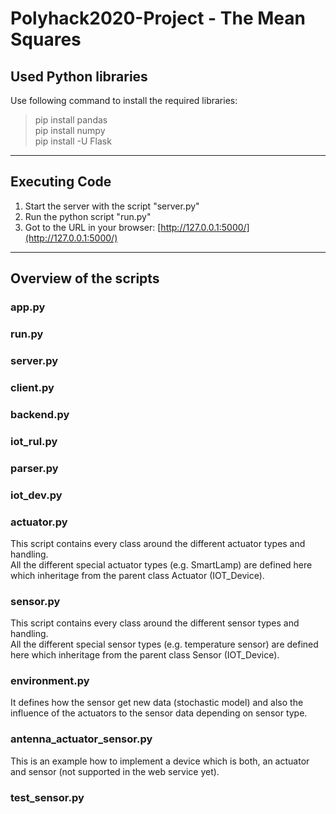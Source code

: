 # Polyhack2020-Project - The Mean Squares
## Used Python libraries
Use following command to install the required libraries:
> pip install pandas\
> pip install numpy\
> pip install -U Flask
---
## Executing Code
1. Start the server with the script "server.py"
2. Run the python script "run.py"
1. Got to the URL in your browser: [http://127.0.0.1:5000/](http://127.0.0.1:5000/)
---
## Overview of the scripts

### app.py

### run.py

### server.py

### client.py

### backend.py

### iot_rul.py

### parser.py

### iot_dev.py

### actuator.py
This script contains every class around the different actuator types and handling.\
All the different special actuator types (e.g. SmartLamp) are defined here which inheritage from the parent class Actuator (IOT_Device).
### sensor.py
This script contains every class around the different sensor types and handling.\
All the different special sensor types (e.g. temperature sensor) are defined here which inheritage from the parent class Sensor (IOT_Device).
### environment.py
It defines how the sensor get new data (stochastic model) and also the influence of the actuators to the sensor data depending on sensor type.
### antenna_actuator_sensor.py
This is an example how to implement a device which is both, an actuator and sensor (not supported in the web service yet).
### test_sensor.py
